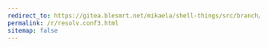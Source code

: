 ```yaml
---
redirect_to: https://gitea.blesmrt.net/mikaela/shell-things/src/branch/master/etc/systemd-resolv.conf-restore.bash
permalink: /r/resolv.conf3.html
sitemap: false
---
```

